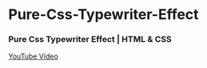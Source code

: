 # Pure-Css-Typewriter-Effect

### Pure Css Typewriter Effect | HTML & CSS
[YouTube Video](https://youtu.be/tx7zYIlVn-A)
